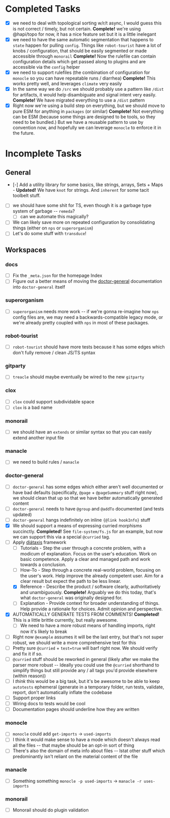 # Completed Tasks

 - [x] we need to deal with topological sorting w/r/t async, I would guess this is not correct / timely, but not certain. **Complete!** we're using @hapi/topo for now, it has a nice feature set but it is a little inelegant
 - [x] we need to have the same automatic segmentation that happens to `state` happen for pulling `config`. Things like `robot-tourist` have a lot of knobs / configuration, that should be easily segmented or made accessible through `monorail` **Complete!** Now the rulefile can contain configuration details which get passed along to plugins and are accessible via the `config` helper
 - [x] we need to support rulefiles (the combination of configuration for `monocle` so you can have repeatable runs / diarrhea) **Complete!** This works pretty well, and leverages `climate` very easily
 - [x] In the same way we do `/src` we should probably use a pattern like `/dist` for artifacts, it would help disambiguate and signal intent very easily. **Complete!** We have migrated everything to use a `/dist` pattern
 - [x] Right now we're using a build step on everything, but we should move to pure ESM for anything in `packages` (or similar) **Complete!** Not everything can be ESM (because some things are designed to be tools, so they need to be bundled.) But we have a reusable pattern to use by convention now, and hopefully we can leverage `monocle` to enforce it in the future.

# Incomplete Tasks

## General

 - [-] Add a utility library for some basics, like strings, arrays, Sets + Maps - **Updated!** We have `knot` for strings. And `inherent` for some tacit toolbelt stuff.
 - [ ] we should have some shit for TS, even though it is a garbage type system of garbage -- `remeda`?
   - [ ] can we automate this magically?
 - [ ] We can likely save more on repeated configuration by consolidating things (either on `nps` or `superorganism`)
 - [ ] Let's do some stuff with `transduce`!

## Workspaces

### docs

 - [ ] Fix the `_meta.json` for the homepage Index
 - [ ] Figure out a better means of moving the [doctor-general](https://brekk.github.io/monoculture/doctor-general/) documentation into `doctor-general` itself

### superorganism

 - [ ] `superorganism` needs more work -- if we're gonna re-imagine how `nps` config files are, we may need a backwards-compatible legacy mode, or we're already pretty coupled with `nps` in most of these packages.

### robot-tourist

 - [ ] `robot-tourist` should have more tests because it has some edges which don't fully remove / clean JS/TS syntax

### gitparty

 - [ ] `treacle` should maybe eventually be wired to the new `gitparty`

### clox

 - [ ] `clox` could support subdividable space
 - [ ] `clox` is a bad name

### monorail

 - [ ] we should have an `extends` or similar syntax so that you can easily extend another input file

### manacle

 - [ ] we need to build rules / `manacle`

### doctor-general

 - [ ] `doctor-general` has some edges which either aren't well documented or have bad defaults (specifically, `@page` + `@pageSummary` stuff right now), we should clean that up so that we have better automatically generated content
 - [ ] `doctor-general` needs to have `@group` and `@addTo` documented (and tests updated)
 - [ ] `doctor-general` hangs indefinitely on inline `{@link hookInfo}` stuff
 - [x] We should support a means of expressing curried morphisms succinctly. **Completed!** See `file-system/fs.js` for an example, but now we can support this via a special `@curried` tag.
 - [ ] Apply [diátaxis](https://diataxis.fr/) framework
   - [ ] Tutorials - Step the user through a concrete problem, with a modicum of explanation. Focus on the user's education. Work on basic competence. Apply a clear and managed path and work towards a conclusion.
   - [ ] How-To - Step through a concrete real-world problem, focusing on the user's work. Help improve the already competent user. Aim for a clear result but expect the path to be less linear.
   - [x] Reference - Describe the product / software clearly, authoritatively and unambiguously. **Complete!** Arguably we do this today, that's what `doctor-general` was originally designed for.
   - [ ] Explanation - Provide context for broader understanding of things. Help provide a rationale for choices. Admit opinion and perspective.
 - [x] AUTOMATICALLY GENERATE TESTS FROM COMMENTS! **Completed!** This is a little brittle currently, but really awesome.
   - [ ] We need to have a more robust means of handling imports, right now it's likely to break
 - [ ] Right now `@example` assumes it will be the last entry, but that's not super robust, we should write a more comprehensive test for this
 - [ ] Pretty sure `@curried` + `test=true` will barf right now. We should verify and fix it if so.
 - [ ] `@curried` stuff should be reworked in general (likely after we make the parser more robust -- Ideally you could use the `@curried` shorthand to simplify things but still provide any / all tags you'd provide elsewhere (within reason))
 - [ ] I _think_ this would be a big task, but it's be awesome to be able to keep `autotests` ephemeral (generate in a temporary folder, run tests, validate, report, don't automatically inflate the codebase
 - [ ] Support proper links
 - [ ] Wiring docs to tests would be cool
 - [ ] Documentation pages should underline how they are written

### monocle

 - [ ] `monocle` could add `get-imports` -> `used-imports`
 - [ ] I think it would make sense to have a mode which doesn't always read all the files -- that maybe should be an opt-in sort of thing
 - [ ] There's also the domain of meta info about files -- lstat other stuff which predominantly isn't reliant on the material content of the file

### manacle

 - [ ] Something something `monocle -p used-imports` -> `manacle -r uses-imports`

### monorail

 - [ ] Monorail should do plugin validation
